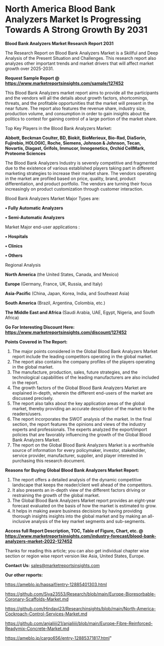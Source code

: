 # North America Blood Bank Analyzers Market Is Progressing Towards A Strong Growth By 2031

<strong>Blood Bank Analyzers Market Research Report 2031</strong>

The Research Report on Blood Bank Analyzers Market is a Skillful and Deep Analysis of the Present Situation and Challenges. This research report also analyzes other important trends and market drivers that will affect market growth over 2025-2031.

<strong>Request Sample Report @ <a href=https://www.marketreportsinsights.com/sample/127452>https://www.marketreportsinsights.com/sample/127452</a></strong>

This Blood Bank Analyzers market report aims to provide all the participants and the vendors will all the details about growth factors, shortcomings, threats, and the profitable opportunities that the market will present in the near future. The report also features the revenue share, industry size, production volume, and consumption in order to gain insights about the politics to contest for gaining control of a large portion of the market share.

Top Key Players in the Blood Bank Analyzers Market:

<strong>Abbott, Beckman Coulter, BD, Biokit, BioMerieux, Bio-Rad, DiaSorin, Fujirebio, HOLOGIC, Roche, Siemens, Johnson & Johnson, Tecan, Novartis, Diagast, Grifols, Immucor, Innogenetics, Orchid CellMark, Proteome Sciences</strong>

The Blood Bank Analyzers Industry is severely competitive and fragmented due to the existence of various established players taking part in different marketing strategies to increase their market share. The vendors operating in the market are profiled based on price, quality, brand, product differentiation, and product portfolio. The vendors are turning their focus increasingly on product customization through customer interaction.

Blood Bank Analyzers Market Major Types are:

<strong>• Fully Automatic Analyzers

• Semi-Automatic Analyzers</strong>

Market Major end-user applications :

<strong>• Hospitals

• Clinics

• Others</strong>

Regional Analysis

</u><strong><b>North America</b></strong> (the United States, Canada, and Mexico)

<strong><b>Europe </b></strong>(Germany, France, UK, Russia, and Italy)

<strong><b>Asia-Pacific</b></strong> (China, Japan, Korea, India, and Southeast Asia)

<strong><b>South America</b></strong> (Brazil, Argentina, Colombia, etc.)

<strong><b>The Middle East and Africa</b></strong> (Saudi Arabia, UAE, Egypt, Nigeria, and South Africa)

<strong>Go For Interesting Discount Here: <a href=https://www.marketreportsinsights.com/discount/127452>https://www.marketreportsinsights.com/discount/127452</a></strong>

<strong>Points Covered in The Report:</strong>
<ol>
  <li>The major points considered in the Global Blood Bank Analyzers Market report include the leading competitors operating in the global market.</li>
  <li>The report also contains the company profiles of the players operating in the global market.</li>
  <li>The manufacture, production, sales, future strategies, and the technological capabilities of the leading manufacturers are also included in the report.</li>
  <li>The growth factors of the Global Blood Bank Analyzers Market are explained in-depth, wherein the different end-users of the market are discussed precisely.</li>
  <li>The report also talks about the key application areas of the global market, thereby providing an accurate description of the market to the readers/users.</li>
  <li>The report incorporates the SWOT analysis of the market. In the final section, the report features the opinions and views of the industry experts and professionals. The experts analyzed the export/import policies that are favorably influencing the growth of the Global Blood Bank Analyzers Market.</li>
  <li>The report on the Global Blood Bank Analyzers Market is a worthwhile source of information for every policymaker, investor, stakeholder, service provider, manufacturer, supplier, and player interested in purchasing this research document.</li>
</ol>
<strong>Reasons for Buying Global Blood Bank Analyzers Market Report:</strong>

<ol>
  <li>The report offers a detailed analysis of the dynamic competitive landscape that keeps the reader/client well ahead of the competitors.</li>
  <li>It also presents an in-depth view of the different factors driving or restraining the growth of the global market.</li>
  <li>The Global Blood Bank Analyzers Market report provides an eight-year forecast evaluated on the basis of how the market is estimated to grow.</li>
  <li>It helps in making aware business decisions by having providing thorough insights insights into the global market and by making an all-inclusive analysis of the key market segments and sub-segments.</li>
</ol>
<strong>Access full Report Description, TOC, Table of Figure, Chart, etc. @ <a href=https://www.marketreportsinsights.com/industry-forecast/blood-bank-analyzers-market-2022-127452>https://www.marketreportsinsights.com/industry-forecast/blood-bank-analyzers-market-2022-127452</a></strong>


Thanks for reading this article; you can also get individual chapter wise section or region wise report version like Asia, United States, Europe.

<strong>Contact Us:</strong>
sales@marketreportsinsights.com

<strong>Our other reports:</strong>

<a href=https://ameblo.jp/haqsaif/entry-12885401303.html>https://ameblo.jp/haqsaif/entry-12885401303.html</a>

<a href=https://github.com/Siya23553/Research/blob/main/Europe-Bioresorbable-Coronary-Scaffolds-Market.md>https://github.com/Siya23553/Research/blob/main/Europe-Bioresorbable-Coronary-Scaffolds-Market.md</a>

<a href=https://github.com/Hindavi23/Researchinsights/blob/main/North-America-Cockroach-Control-Services-Market.md>https://github.com/Hindavi23/Researchinsights/blob/main/North-America-Cockroach-Control-Services-Market.md</a>

<a href=https://github.com/anjaliiii21/anjaliiii/blob/main/Europe-Fibre-Reinforced-Readymix-Concrete-Market.md>https://github.com/anjaliiii21/anjaliiii/blob/main/Europe-Fibre-Reinforced-Readymix-Concrete-Market.md</a>

<a href=https://ameblo.jp/cargo656/entry-12885371817.html>https://ameblo.jp/cargo656/entry-12885371817.html</a>"
